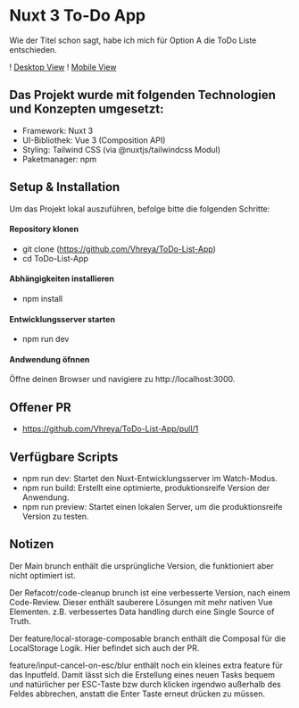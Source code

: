# Nuxt 3 To-Do App

Wie der Titel schon sagt, habe ich mich für Option A die ToDo Liste entschieden.

! [Desktop View](https://github.com/Vhreya/ToDo-List-App/blob/main/public/grafik.png?raw=true)
! [Mobile View](https://github.com/Vhreya/ToDo-List-App/blob/main/public/ScreenshotMobileView.png?raw=true)

## Das Projekt wurde mit folgenden Technologien und Konzepten umgesetzt:

* Framework: Nuxt 3
* UI-Bibliothek: Vue 3 (Composition API)
* Styling: Tailwind CSS (via @nuxtjs/tailwindcss Modul)
* Paketmanager: npm

## Setup & Installation

Um das Projekt lokal auszuführen, befolge bitte die folgenden Schritte:

#### Repository klonen
    
* git clone (https://github.com/Vhreya/ToDo-List-App)
* cd ToDo-List-App


#### Abhängigkeiten installieren
    
* npm install


#### Entwicklungsserver starten

* npm run dev
 

#### Andwendung öfnnen

Öffne deinen Browser und navigiere zu http://localhost:3000.

## Offener PR

* https://github.com/Vhreya/ToDo-List-App/pull/1

## Verfügbare Scripts

* npm run dev: Startet den Nuxt-Entwicklungsserver im Watch-Modus.
* npm run build: Erstellt eine optimierte, produktionsreife Version der Anwendung.
* npm run preview: Startet einen lokalen Server, um die produktionsreife Version zu testen.


## Notizen

Der Main brunch enthält die ursprüngliche Version, die funktioniert aber nicht optimiert ist.

Der Refacotr/code-cleanup brunch ist eine verbesserte Version, nach einem Code-Review.
Dieser enthält sauberere Lösungen mit mehr nativen Vue Elementen.
z.B. verbessertes Data handling durch eine Single Source of Truth.

Der feature/local-storage-composable branch enthält die Composal für die LocalStorage Logik.
Hier befindet sich auch der PR.

feature/input-cancel-on-esc/blur enthält noch ein kleines extra feature für das Inputfeld.
Damit lässt sich die Erstellung eines neuen Tasks bequem und natürlicher per ESC-Taste bzw durch klicken irgendwo außerhalb des Feldes abbrechen, anstatt die Enter Taste erneut drücken zu müssen.

